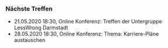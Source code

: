 ### Nächste Treffen

  * 21.05.2020 18:30, Online Konferenz: Treffen der Untergruppe LessWrong Darmstadt
  * 28.05.2020 18:30, Online Konferenz: Thema: Karriere-Pläne austauschen
